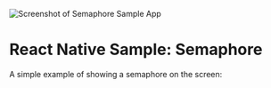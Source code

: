 <p>
     <img src="https://github.com/full-stack-bcn/samples/tree/master/react-native/semaphore/screenshot.png"
          alt="Screenshot of Semaphore Sample App">
</p>

# React Native Sample: Semaphore

A simple example of showing a semaphore on the screen:

